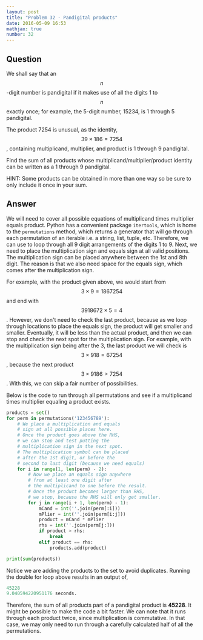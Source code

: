 ```yaml
---
layout: post
title: "Problem 32 - Pandigital products"
date: 2016-05-09 16:53
mathjax: true
number: 32
---
```


## Question

We shall say that an $$n$$-digit number is pandigital if it makes use of all the digits 1 to $$n$$ exactly once; for example, the 5-digit number, 15234, is 1 through 5 pandigital.

The product 7254 is unusual, as the identity, $$39\times 186=7254$$, containing multiplicand, multiplier, and product is 1 through 9 pandigital.

Find the sum of all products whose multiplicand/multiplier/product identity can be written as a 1 through 9 pandigital.

HINT: Some products can be obtained in more than one way so be sure to only include it once in your sum.

## Answer

We will need to cover all possible equations of multiplicand times multiplier equals product. Python has a convenient package `itertools`, which is home to the `permutations` method, which returns a generator that will go through each permutation of an iterable i.e. a string, list, tuple, etc. Therefore, we can use to loop through all 9 digit arrangements of the digits 1 to 9. Next, we need to place the multiplication sign and equals sign at all valid positions. The multiplication sign can be placed anywhere between the 1st and 8th digit. The reason is that we also need space for the equals sign, which comes after the multiplication sign.

For example, with the product given above, we would start from $$3\times 9=1867254$$ and end with $$3918672\times 5=4$$. However, we don't need to check the last product, because as we loop through locations to place the equals sign, the product will get smaller and smaller. Eventually, it will be less than the actual product, and then we can stop and check the next spot for the multiplication sign. For example, with the multiplication sign being after the 3, the last product we will check is $$3\times 918=67254$$, because the next product $$3\times 9186>7254$$. With this, we can skip a fair number of possibilities. 

Below is the code to run through all permutations and see if a multiplicand times multiplier equaling a product exists.

```python
products = set()
for perm in permutations('123456789'):
    # We place a multiplication and equals
    # sign at all possible places here.
    # Once the product goes above the RHS,
    # we can stop and test putting the
    # multiplication sign in the next spot.
    # The multiplication symbol can be placed
    # after the 1st digit, or before the
    # second to last digit (because we need equals)
    for i in range(1, len(perm) - 2):
        # Now we place an equals sign anywhere
        # from at least one digit after
        # the multiplicand to one before the result.
        # Once the product becomes larger than RHS,
        # we stop, because the RHS will only get smaller.
        for j in range(i + 1, len(perm) - 1):
            mCand = int(''.join(perm[:i]))
            mPlier = int(''.join(perm[i:j]))
            product = mCand * mPlier
            rhs = int(''.join(perm[j:]))
            if product > rhs:
                break
            elif product == rhs:
                products.add(product)

print(sum(products))
```

Notice we are adding the products to the set to avoid duplicates. Running the double for loop above results in an output of,

```python
45228
9.040594220951176 seconds.
```

Therefore, the sum of all products part of a pandigital product is **45228**. It might be possible to make the code a bit faster. We can note that it runs through each product twice, since multiplication is commutative. In that case, we may only need to run through a carefully calculated half of all the permutations.